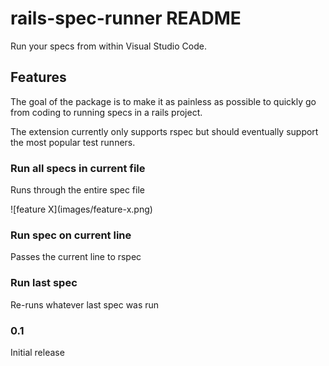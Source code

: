 # rails-spec-runner README

Run your specs from within Visual Studio Code.

## Features
The goal of the package is to make it as painless as possible
to quickly go from coding to running specs in a rails project.

The extension currently only supports rspec but should eventually
support the most popular test runners.

### Run all specs in current file
Runs through the entire spec file

\!\[feature X\]\(images/feature-x.png\)

### Run spec on current line
Passes the current line to rspec

### Run last spec
Re-runs whatever last spec was run

### 0.1

Initial release


